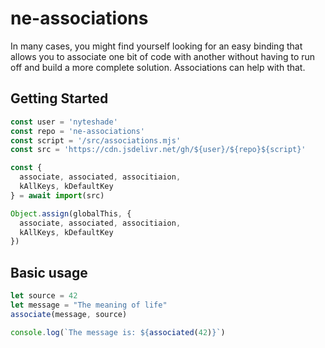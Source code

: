 # ne-associations

In many cases, you might find yourself looking for an easy binding that
allows you to associate one bit of code with another without having to run
off and build a more complete solution. Associations can help with that.

## Getting Started

```js
const user = 'nyteshade'
const repo = 'ne-associations'
const script = '/src/associations.mjs'
const src = 'https://cdn.jsdelivr.net/gh/${user}/${repo}${script}'

const {
  associate, associated, associtiaion,
  kAllKeys, kDefaultKey
} = await import(src)

Object.assign(globalThis, {
  associate, associated, associtiaion,
  kAllKeys, kDefaultKey
})
```

## Basic usage
```js
let source = 42
let message = "The meaning of life"
associate(message, source)

console.log(`The message is: ${associated(42)}`)
```
